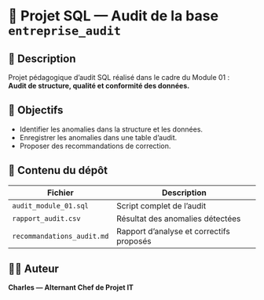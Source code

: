 # 🧾 Projet SQL — Audit de la base `entreprise_audit`

## 📘 Description
Projet pédagogique d’audit SQL réalisé dans le cadre du Module 01 :  
**Audit de structure, qualité et conformité des données.**

## 🧠 Objectifs
- Identifier les anomalies dans la structure et les données.
- Enregistrer les anomalies dans une table d’audit.
- Proposer des recommandations de correction.

## 📁 Contenu du dépôt
| Fichier | Description |
|----------|--------------|
| `audit_module_01.sql` | Script complet de l’audit |
| `rapport_audit.csv` | Résultat des anomalies détectées |
| `recommandations_audit.md` | Rapport d’analyse et correctifs proposés |

## 🧑‍💻 Auteur
**Charles — Alternant Chef de Projet IT**
